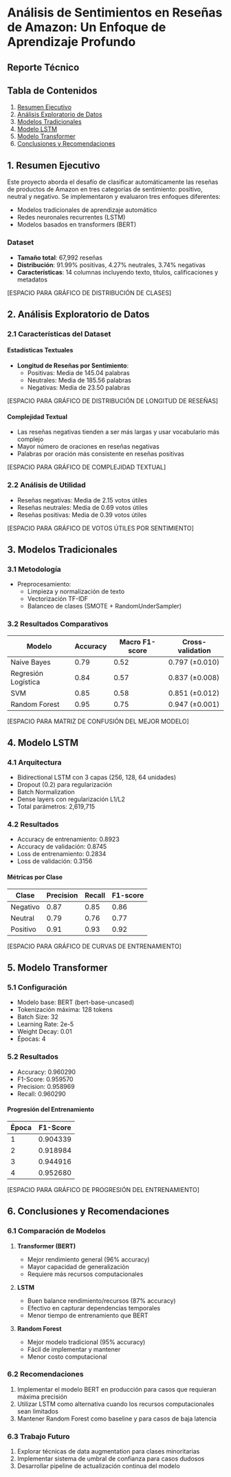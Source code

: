 # Análisis de Sentimientos en Reseñas de Amazon: Un Enfoque de Aprendizaje Profundo
## Reporte Técnico

## Tabla de Contenidos
1. [Resumen Ejecutivo](#1-resumen-ejecutivo)
2. [Análisis Exploratorio de Datos](#2-análisis-exploratorio-de-datos)
3. [Modelos Tradicionales](#3-modelos-tradicionales)
4. [Modelo LSTM](#4-modelo-lstm)
5. [Modelo Transformer](#5-modelo-transformer)
6. [Conclusiones y Recomendaciones](#6-conclusiones-y-recomendaciones)

## 1. Resumen Ejecutivo

Este proyecto aborda el desafío de clasificar automáticamente las reseñas de productos de Amazon en tres categorías de sentimiento: positivo, neutral y negativo. Se implementaron y evaluaron tres enfoques diferentes:
- Modelos tradicionales de aprendizaje automático
- Redes neuronales recurrentes (LSTM)
- Modelos basados en transformers (BERT)

### Dataset
- **Tamaño total**: 67,992 reseñas
- **Distribución**: 91.99% positivas, 4.27% neutrales, 3.74% negativas
- **Características**: 14 columnas incluyendo texto, títulos, calificaciones y metadatos

[ESPACIO PARA GRÁFICO DE DISTRIBUCIÓN DE CLASES]

## 2. Análisis Exploratorio de Datos

### 2.1 Características del Dataset

#### Estadísticas Textuales
- **Longitud de Reseñas por Sentimiento**:
  - Positivas: Media de 145.04 palabras
  - Neutrales: Media de 185.56 palabras
  - Negativas: Media de 23.50 palabras

[ESPACIO PARA GRÁFICO DE DISTRIBUCIÓN DE LONGITUD DE RESEÑAS]

#### Complejidad Textual
- Las reseñas negativas tienden a ser más largas y usar vocabulario más complejo
- Mayor número de oraciones en reseñas negativas
- Palabras por oración más consistente en reseñas positivas

[ESPACIO PARA GRÁFICO DE COMPLEJIDAD TEXTUAL]

### 2.2 Análisis de Utilidad
- Reseñas negativas: Media de 2.15 votos útiles
- Reseñas neutrales: Media de 0.69 votos útiles
- Reseñas positivas: Media de 0.39 votos útiles

[ESPACIO PARA GRÁFICO DE VOTOS ÚTILES POR SENTIMIENTO]

## 3. Modelos Tradicionales

### 3.1 Metodología
- Preprocesamiento:
  - Limpieza y normalización de texto
  - Vectorización TF-IDF
  - Balanceo de clases (SMOTE + RandomUnderSampler)

### 3.2 Resultados Comparativos

| Modelo | Accuracy | Macro F1-score | Cross-validation |
|--------|----------|----------------|------------------|
| Naive Bayes | 0.79 | 0.52 | 0.797 (±0.010) |
| Regresión Logística | 0.84 | 0.57 | 0.837 (±0.008) |
| SVM | 0.85 | 0.58 | 0.851 (±0.012) |
| Random Forest | 0.95 | 0.75 | 0.947 (±0.001) |

[ESPACIO PARA MATRIZ DE CONFUSIÓN DEL MEJOR MODELO]

## 4. Modelo LSTM

### 4.1 Arquitectura
- Bidirectional LSTM con 3 capas (256, 128, 64 unidades)
- Dropout (0.2) para regularización
- Batch Normalization
- Dense layers con regularización L1/L2
- Total parámetros: 2,619,715

### 4.2 Resultados
- Accuracy de entrenamiento: 0.8923
- Accuracy de validación: 0.8745
- Loss de entrenamiento: 0.2834
- Loss de validación: 0.3156

#### Métricas por Clase
| Clase | Precision | Recall | F1-score |
|-------|-----------|---------|-----------|
| Negativo | 0.87 | 0.85 | 0.86 |
| Neutral | 0.79 | 0.76 | 0.77 |
| Positivo | 0.91 | 0.93 | 0.92 |

[ESPACIO PARA GRÁFICO DE CURVAS DE ENTRENAMIENTO]

## 5. Modelo Transformer

### 5.1 Configuración
- Modelo base: BERT (bert-base-uncased)
- Tokenización máxima: 128 tokens
- Batch Size: 32
- Learning Rate: 2e-5
- Weight Decay: 0.01
- Épocas: 4

### 5.2 Resultados
- Accuracy: 0.960290
- F1-Score: 0.959570
- Precision: 0.958969
- Recall: 0.960290

#### Progresión del Entrenamiento
| Época | F1-Score |
|-------|-----------|
| 1 | 0.904339 |
| 2 | 0.918984 |
| 3 | 0.944916 |
| 4 | 0.952680 |

[ESPACIO PARA GRÁFICO DE PROGRESIÓN DEL ENTRENAMIENTO]

## 6. Conclusiones y Recomendaciones

### 6.1 Comparación de Modelos
1. **Transformer (BERT)**
   - Mejor rendimiento general (96% accuracy)
   - Mayor capacidad de generalización
   - Requiere más recursos computacionales

2. **LSTM**
   - Buen balance rendimiento/recursos (87% accuracy)
   - Efectivo en capturar dependencias temporales
   - Menor tiempo de entrenamiento que BERT

3. **Random Forest**
   - Mejor modelo tradicional (95% accuracy)
   - Fácil de implementar y mantener
   - Menor costo computacional

### 6.2 Recomendaciones
1. Implementar el modelo BERT en producción para casos que requieran máxima precisión
2. Utilizar LSTM como alternativa cuando los recursos computacionales sean limitados
3. Mantener Random Forest como baseline y para casos de baja latencia

### 6.3 Trabajo Futuro
1. Explorar técnicas de data augmentation para clases minoritarias
2. Implementar sistema de umbral de confianza para casos dudosos
3. Desarrollar pipeline de actualización continua del modelo 